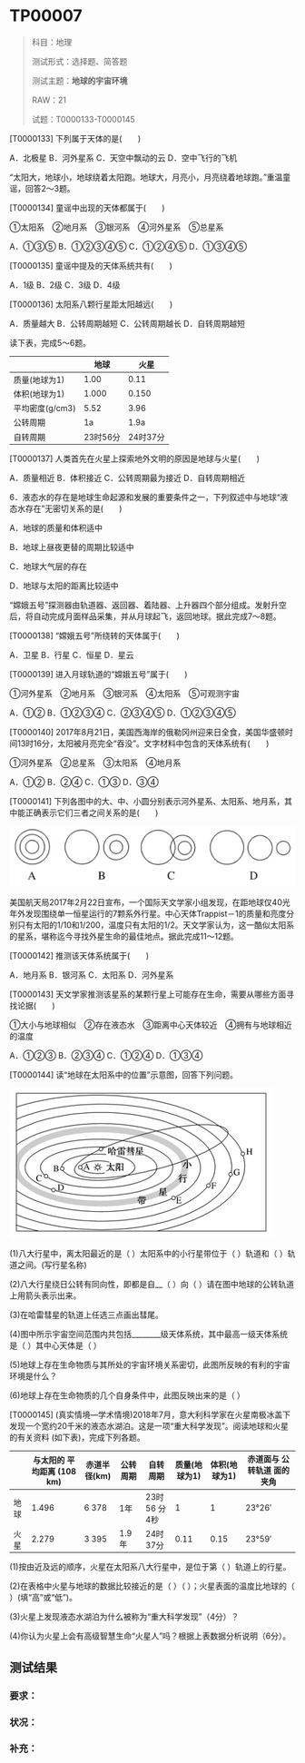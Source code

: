# TP00007

>科目：地理
>
>测试形式：选择题、简答题
>
>测试主题：**地球的宇宙环境**
>
>RAW：21
>
>试题：T0000133-T0000145

[T0000133] 下列属于天体的是(　　)

A．北极星 B．河外星系  C．天空中飘动的云 D．空中飞行的飞机









“太阳大，地球小，地球绕着太阳跑。地球大，月亮小，月亮绕着地球跑。”重温童谣，回答2～3题。

[T0000134] 童谣中出现的天体都属于(　　)

①太阳系　②地月系　③银河系　④河外星系　⑤总星系

A．①③⑤    B．①②③④⑤   C．①②④⑤    D．①③④⑤









[T0000135] 童谣中提及的天体系统共有(　　)

A．1级    B．2级     C．3级    D．4级









[T0000136] 太阳系八颗行星距太阳越远(　　)

A．质量越大    B．公转周期越短    C．公转周期越长    D．自转周期越短









读下表，完成5～6题。

|                 | 地球     | 火星     |
| --------------- | -------- | -------- |
| 质量(地球为1)   | 1.00     | 0.11     |
| 体积(地球为1)   | 1.000    | 0.150    |
| 平均密度(g/cm3) | 5.52     | 3.96     |
| 公转周期        | 1a       | 1.9a     |
| 自转周期        | 23时56分 | 24时37分 |

[T0000137] 人类首先在火星上探索地外文明的原因是地球与火星(　　)

A．质量相近   B．体积接近   C．公转周期最为接近   D．自转周期相近









6．液态水的存在是地球生命起源和发展的重要条件之一，下列叙述中与地球“液态水存在”无密切关系的是(　　)

A．地球的质量和体积适中

B．地球上昼夜更替的周期比较适中

C．地球大气层的存在

D．地球与太阳的距离比较适中









 “嫦娥五号”探测器由轨道器、返回器、着陆器、上升器四个部分组成。发射升空后，将自动完成月面样品采集，并从月球起飞，返回地球。据此完成7～8题。

[T0000138] “嫦娥五号”所绕转的天体属于(　　)

A．卫星    B．行星   C．恒星   D．星云









[T0000139] 进入月球轨道的“嫦娥五号”属于(　　)

①河外星系　②地月系　③银河系　④太阳系　⑤可观测宇宙

A．①②       B．①②③④       C．②③④⑤     D．①②③④⑤









[T0000140] 2017年8月21日，美国西海岸的俄勒冈州迎来日全食，美国华盛顿时间13时16分，太阳被月亮完全“吞没”。文字材料中包含的天体系统有(　　)

①河外星系　②总星系　③太阳系　④地月系

A．①②       B．②④     C．①③       D．③④









[T0000141] 下列各图中的大、中、小圆分别表示河外星系、太阳系、地月系，其中能正确表示它们三者之间关系的是(　　)

![T00000141-1](./img/T00000141-1.png)









美国航天局2017年2月22日宣布，一个国际天文学家小组发现，在距地球仅40光年外发现围绕单一恒星运行的7颗系外行星。中心天体Trappist－1的质量和亮度分别只有太阳的1/10和1/200，温度只有太阳的1/2。天文学家认为，这一酷似太阳系的星系，堪称迄今寻找外星生命的最佳地点。据此完成11～12题。

[T0000142] 推测该天体系统属于(　　)

A．地月系   B．银河系     C．太阳系   D．河外星系









[T0000143] 天文学家推测该星系的某颗行星上可能存在生命，需要从哪些方面寻找论据(　　)

①大小与地球相似　②存在液态水　③距离中心天体较近　④拥有与地球相近的温度

A．①②③   B．②③④   C．①②④   D．①③④









[T0000144] 读“地球在太阳系中的位置”示意图，回答下列问题。

![T00000144-1](./img/T00000144-1.png)

(1)八大行星中，离太阳最近的是（        ）太阳系中的小行星带位于（        ）轨道和（        ）轨道之间。(写行星名称)

(2)八大行星绕日公转有同向性，即都是自__（        ）向（        ）请在图中地球的公转轨道上用箭头表示出来。

(3)在哈雷彗星的轨道上任选三点画出彗尾。

(4)图中所示宇宙空间范围内共包括________级天体系统，其中最高一级天体系统是（        ）其中心天体是（        ）

(5)地球上存在生命物质与其所处的宇宙环境关系密切，此图所反映的有利的宇宙环境是什么？

(6)地球上存在生命物质的几个自身条件中，此图反映出来的是（        ）









[T0000145] (真实情境—学术情境)2018年7月，意大利科学家在火星南极冰盖下发现一个宽约20千米的液态水湖泊。这是一项“重大科学发现”。阅读地球和火星的有关资料 (如下表)，完成下列各题。

|      | 与太阳的  平均距离  (108 km) | 赤道半  径(km) | 公转  周期 | 自转  周期    | 质量(地  球为1) | 体积(地  球为1) | 赤道面与  公转轨道  面的夹角 |
| ---- | ---------------------------- | -------------- | ---------- | ------------- | --------------- | --------------- | ---------------------------- |
| 地球 | 1.496                        | 6 378          | 1年        | 23时56  分4秒 | 1               | 1               | 23°26′                       |
| 火星 | 2.279                        | 3 395          | 1.9年      | 24时  37分    | 0.11            | 0.15            | 23°59′                       |

(1)按由近及远的顺序，火星在太阳系八大行星中，是位于第（        ）轨道上的行星。

(2)在表格中火星与地球的数据比较接近的是（        ）（        ）；火星表面的温度比地球的（        ）(填“高”或“低”)。 

(3)火星上发现液态水湖泊为什么被称为“重大科学发现”（4分）？

 

 

 

 

(4)你认为火星上会有高级智慧生命“火星人”吗？根据上表数据分析说明（6分）。



 





## 测试结果

### 要求：

### 状况：

### 补充：
